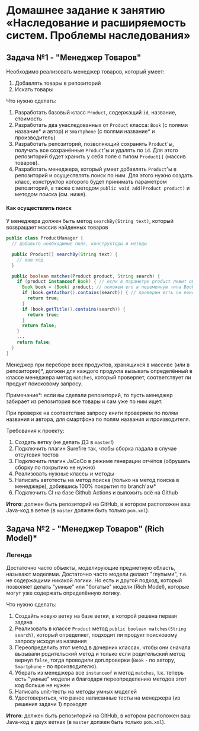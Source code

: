 # Домашнее задание к занятию «Наследование и расширяемость систем. Проблемы наследования»
## Задача №1 - "Менеджер Товаров"
Необходимо реализовать менеджер товаров, который умеет:
1. Добавлять товары в репозиторий
1. Искать товары

Что нужно сделать:
1. Разработать базовый класс `Product`, содержащий `id`, название, стоимость
1. Разработать два унаследованных от `Product` класса: `Book` (с полями название* и автор) и `Smartphone` (с полями название* и производитель)
1. Разработать репозиторий, позволяющий сохранять `Product`'ы, получать все сохранённые `Product`'ы и удалять по `id`. Для этого репозиторий будет хранить у себя поле с типом `Product[]` (массив товаров).
1. Разработать менеджера, который умеет добавлять `Product`'ы в репозиторий и осуществлять поиск по ним. Для этого нужно создать класс, конструктор которого будет принимать параметром репозиторий, а также с методом `publiс void add(Product product)` и методом поиска (см. ниже).

#### Как осуществлять поиск
У менеджера должен быть метод `searchBy(String text)`, который возвращает массив найденных товаров 

```java
public class ProductManager {
  // добавьте необходимые поля, конструкторы и методы

  public Product[] searchBy(String text) {
    // ваш код
  }

  public boolean matches(Product product, String search) {
    if (product instanceof Book) { // если в параметре product лежит объект класса Book
      Book book = (Book) product; // положем его в переменную типа Book чтобы пользоваться методами класса Book
      if (book.getAuthor().contains(search)) { // проверим есть ли поисковое слово в данных об авторе
        return true;
      }
      if (book.getTitle().contains(search)) {
        return true;
      }
      return false;
    }
    ...
    return false;
  }
}
```

Менеджер при переборе всех продуктов, хранящихся в массиве (или в репозитории)*, должен для каждого продукта вызывать определённый в классе менеджера метод `matches`, который проверяет, соответствует ли продукт поисковому запросу.

Примечание*: если вы сделали репозиторий, то пусть менеджер забирает из репозитория все товары и сам уже по ним ищет.

При проверке на соответствие запросу книги проверяем по полям названия и автора, для смартфона по полям названия и производителя.

Требования к проекту:
1. Создать ветку (не делать ДЗ в `master`!)
1. Подключить плагин Surefire так, чтобы сборка падала в случае отсутсвия тестов
1. Подключить плагин JaCoCo в режиме генерации отчётов (обрушать сборку по покрытию не нужно)
1. Реализовать нужные классы и методы
1. Написать автотесты на метод поиска (только на метод поиска в менеджере), добившись 100% покрытия по branch'ам* 
1. Подключить CI на базе Github Actions и выложить всё на Github

**Итого**: должен быть репозиторий на GitHub, в котором расположен ваш Java-код в ветке (в `master` должен быть только `pom.xml`).

## Задача №2 - "Менеджер Товаров" (Rich Model)*

### Легенда
Достаточно часто объекты, моделирующие предметную область, называют моделями. Достаточно часто модели делают "глупыми", т.е. не содержащими никакой логики. Но есть и другой подход, который позволяет делать "умные" или "богатые" модели (Rich Model), которые могут уже содержать определённую логику.

Что нужно сделать:
1. Создайть новую ветку на базе ветки, в которой решена первая задача
1. Реализовать в классе `Product` метод `public boolean matches(String search)`, который определяет, подходит ли продукт поисковому запросу исходя из названия
1. Переопределить этот метод в дочерних классах, чтобы они сначала вызывали родительский метод и только если родительский метод вернул `false`, тогда проводили доп.проверки (`Book` - по автору, `Smartphone` - по производителю).
1. Уберать из менеджера все `instanceof` и метод `matches`, т.к. теперь есть "умные" модели и благодаря переопределению методов этот код больше не нужен
1. Написать unit-тесты на методы умных моделей 
1. Удостовериться, что ранее написанные тесты на менеджера (из решения задачи 1) проходят
 
**Итого**: должен быть репозиторий на GitHub, в котором расположен ваш Java-код в двух ветках (в `master` должен быть только `pom.xml`).

